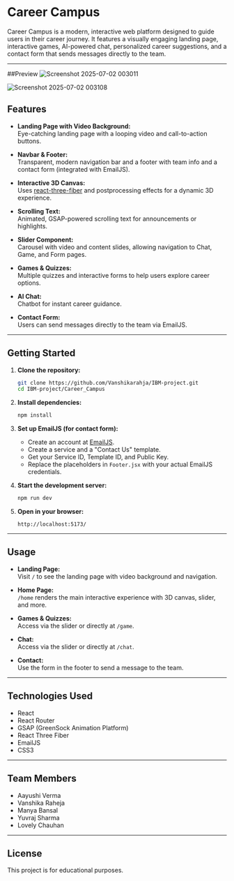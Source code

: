 # Career Campus

Career Campus is a modern, interactive web platform designed to guide users in their career journey. It features a visually engaging landing page, interactive games, AI-powered chat, personalized career suggestions, and a contact form that sends messages directly to the team.

---
##Preview
![Screenshot 2025-07-02 003011](https://github.com/user-attachments/assets/157f692a-7506-4c78-9191-7f4f3119553b)

![Screenshot 2025-07-02 003108](https://github.com/user-attachments/assets/810899a0-0cda-4866-ad8c-4ef3b90f892a)



## Features

- **Landing Page with Video Background:**  
  Eye-catching landing page with a looping video and call-to-action buttons.

- **Navbar & Footer:**  
  Transparent, modern navigation bar and a footer with team info and a contact form (integrated with EmailJS).

- **Interactive 3D Canvas:**  
  Uses [react-three-fiber](https://docs.pmnd.rs/react-three-fiber/getting-started/introduction) and postprocessing effects for a dynamic 3D experience.

- **Scrolling Text:**  
  Animated, GSAP-powered scrolling text for announcements or highlights.

- **Slider Component:**  
  Carousel with video and content slides, allowing navigation to Chat, Game, and Form pages.

- **Games & Quizzes:**  
  Multiple quizzes and interactive forms to help users explore career options.

- **AI Chat:**  
  Chatbot for instant career guidance.

- **Contact Form:**  
  Users can send messages directly to the team via EmailJS.

---

## Getting Started

1. **Clone the repository:**
   ```sh
   git clone https://github.com/Vanshikarahja/IBM-project.git
   cd IBM-project/Career_Campus
   ```

2. **Install dependencies:**
   ```sh
   npm install
   ```

3. **Set up EmailJS (for contact form):**
   - Create an account at [EmailJS](https://www.emailjs.com/).
   - Create a service and a "Contact Us" template.
   - Get your Service ID, Template ID, and Public Key.
   - Replace the placeholders in `Footer.jsx` with your actual EmailJS credentials.

4. **Start the development server:**
   ```sh
   npm run dev
   ```

5. **Open in your browser:**
   ```
   http://localhost:5173/
   ```

---

## Usage

- **Landing Page:**  
  Visit `/` to see the landing page with video background and navigation.

- **Home Page:**  
  `/home` renders the main interactive experience with 3D canvas, slider, and more.

- **Games & Quizzes:**  
  Access via the slider or directly at `/game`.

- **Chat:**  
  Access via the slider or directly at `/chat`.

- **Contact:**  
  Use the form in the footer to send a message to the team.

---

## Technologies Used

- React
- React Router
- GSAP (GreenSock Animation Platform)
- React Three Fiber
- EmailJS
- CSS3

---

## Team Members

- Aayushi Verma
- Vanshika Raheja
- Manya Bansal
- Yuvraj Sharma
- Lovely Chauhan

---

## License

This project is for educational purposes.
